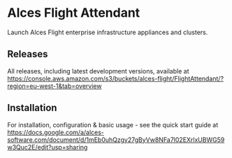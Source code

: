 # Alces Flight Attendant

Launch Alces Flight enterprise infrastructure appliances and clusters.

## Releases

All releases, including latest development versions, available at https://console.aws.amazon.com/s3/buckets/alces-flight/FlightAttendant/?region=eu-west-1&tab=overview

## Installation

For installation, configuration & basic usage - see the quick start guide at https://docs.google.com/a/alces-software.com/document/d/1mEb0uhQzgy27gByVw8NFa7l02EXrlxUBWG59w3Quc2E/edit?usp=sharing
